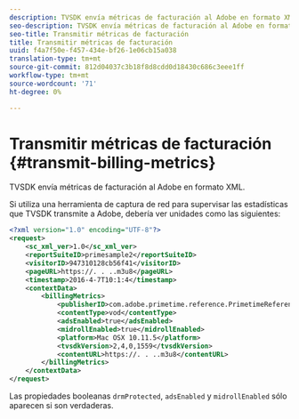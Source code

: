 ```yaml
---
description: TVSDK envía métricas de facturación al Adobe en formato XML.
seo-description: TVSDK envía métricas de facturación al Adobe en formato XML.
seo-title: Transmitir métricas de facturación
title: Transmitir métricas de facturación
uuid: f4a7f50e-f457-434e-bf26-1e06cb15a038
translation-type: tm+mt
source-git-commit: 812d04037c3b18f8d8cdd0d18430c686c3eee1ff
workflow-type: tm+mt
source-wordcount: '71'
ht-degree: 0%

---
```



# Transmitir métricas de facturación {#transmit-billing-metrics}

TVSDK envía métricas de facturación al Adobe en formato XML.

<!--<a id="example_13ABDB1CC0B549968A534765378DA3A0"></a>-->

Si utiliza una herramienta de captura de red para supervisar las estadísticas que TVSDK transmite a Adobe, debería ver unidades como las siguientes:

```xml
<?xml version="1.0" encoding="UTF-8"?>
<request>
    <sc_xml_ver>1.0</sc_xml_ver>
    <reportSuiteID>primesample2</reportSuiteID>
    <visitorID>947310128cb56f41</visitorID>
    <pageURL>https://. . ..m3u8</pageURL>
    <timestamp>2016-4-7T10:1:4</timestamp>
    <contextData>
        <billingMetrics>
            <publisherID>com.adobe.primetime.reference.PrimetimeReference</publisherID>
            <contentType>vod</contentType>
            <adsEnabled>true</adsEnabled>
            <midrollEnabled>true</midrollEnabled>
            <platform>Mac OSX 10.11.5</platform>
            <tvsdkVersion>2,4,0,1559</tvsdkVersion>
            <contentURL>https://. . ..m3u8</contentURL>
        </billingMetrics>
    </contextData>
</request>
```

Las propiedades booleanas `drmProtected`, `adsEnabled` y `midrollEnabled` sólo aparecen si son verdaderas.